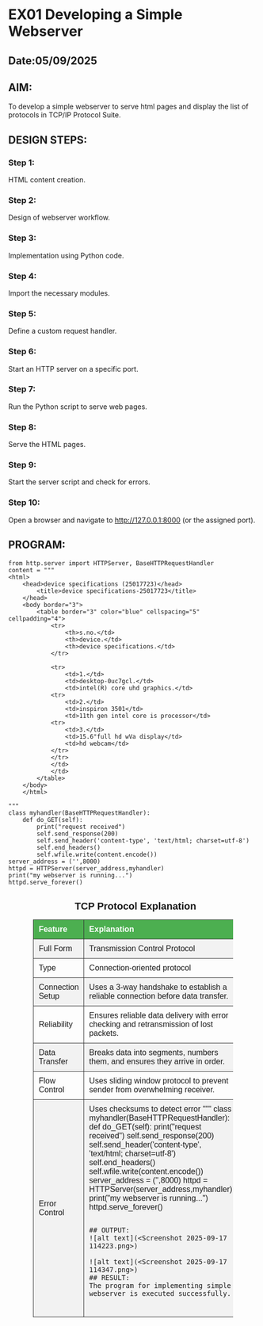 # EX01 Developing a Simple Webserver
## Date:05/09/2025

## AIM:
To develop a simple webserver to serve html pages and display the list of protocols in TCP/IP Protocol Suite.

## DESIGN STEPS:
### Step 1: 
HTML content creation.

### Step 2:
Design of webserver workflow.

### Step 3:
Implementation using Python code.

### Step 4:
Import the necessary modules.

### Step 5:
Define a custom request handler.

### Step 6:
Start an HTTP server on a specific port.

### Step 7:
Run the Python script to serve web pages.

### Step 8:
Serve the HTML pages.

### Step 9:
Start the server script and check for errors.

### Step 10:
Open a browser and navigate to http://127.0.0.1:8000 (or the assigned port).

## PROGRAM:
```
from http.server import HTTPServer, BaseHTTPRequestHandler
content = """
<html>
    <head>device specifications (25017723)</head>
        <title>device specifications-25017723</title>
    </head>
    <body border="3">
        <table border="3" color="blue" cellspacing="5" cellpadding="4">
            <tr>
                <th>s.no.</td>
                <th>device.</td>
                <th>device specifications.</td>
            </tr>

            <tr>
                <td>1.</td>
                <td>desktop-0uc7gcl.</td>
                <td>intel(R) core uhd graphics.</td>
            <tr>
                <td>2.</td>
                <td>inspiron 3501</td>
                <td>11th gen intel core is processor</td>
            <tr>
                <td>3.</td>
                <td>15.6"full hd wVa display</td>
                <td>hd webcam</td>
            </tr>
            </tr>
            </td>
            </td>
        </table>
    </body>
    </html>

"""
class myhandler(BaseHTTPRequestHandler):
    def do_GET(self):
        print("request received")
        self.send_response(200)
        self.send_header('content-type', 'text/html; charset=utf-8')
        self.end_headers()
        self.wfile.write(content.encode())
server_address = ('',8000)
httpd = HTTPServer(server_address,myhandler)
print("my webserver is running...")
httpd.serve_forever()

```

<!DOCTYPE html>
<html>
<head>
  <title>TCP Protocol Explanation</title>
  <style>
    table {
      border-collapse: collapse;
      width: 80%;
      margin: 20px auto;
      font-family: Arial, sans-serif;
    }
    th, td {
      border: 1px solid #333;
      padding: 10px;
      text-align: left;
    }
    th {
      background-color: #4CAF50;
      color: white;
    }
    tr:nth-child(even) {
      background-color: #f2f2f2;
    }
    caption {
      font-size: 20px;
      margin: 10px;
      font-weight: bold;
    }
  </style>
</head>
<body>

  <table>
    <caption>TCP Protocol Explanation</caption>
    <tr>
      <th>Feature</th>
      <th>Explanation</th>
    </tr>
    <tr>
      <td>Full Form</td>
      <td>Transmission Control Protocol</td>
    </tr>
    <tr>
      <td>Type</td>
      <td>Connection-oriented protocol</td>
    </tr>
    <tr>
      <td>Connection Setup</td>
      <td>Uses a 3-way handshake to establish a reliable connection before data transfer.</td>
    </tr>
    <tr>
      <td>Reliability</td>
      <td>Ensures reliable data delivery with error checking and retransmission of lost packets.</td>
    </tr>
    <tr>
      <td>Data Transfer</td>
      <td>Breaks data into segments, numbers them, and ensures they arrive in order.</td>
    </tr>
    <tr>
      <td>Flow Control</td>
      <td>Uses sliding window protocol to prevent sender from overwhelming receiver.</td>
    </tr>
    <tr>
      <td>Error Control</td>
      <td>Uses checksums to detect error
"""
class myhandler(BaseHTTPRequestHandler):
    def do_GET(self):
        print("request received")
        self.send_response(200)
        self.send_header('content-type', 'text/html; charset=utf-8')
        self.end_headers()
        self.wfile.write(content.encode())
server_address = ('',8000)
httpd = HTTPServer(server_address,myhandler)
print("my webserver is running...")
httpd.serve_forever()

~~~

## OUTPUT:
![alt text](<Screenshot 2025-09-17 114223.png>)

![alt text](<Screenshot 2025-09-17 114347.png>)
## RESULT:
The program for implementing simple webserver is executed successfully.

